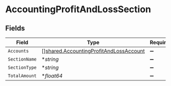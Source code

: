 # AccountingProfitAndLossSection


## Fields

| Field                                                                                                   | Type                                                                                                    | Required                                                                                                | Description                                                                                             |
| ------------------------------------------------------------------------------------------------------- | ------------------------------------------------------------------------------------------------------- | ------------------------------------------------------------------------------------------------------- | ------------------------------------------------------------------------------------------------------- |
| `Accounts`                                                                                              | [][shared.AccountingProfitAndLossAccount](../../../pkg/models/shared/accountingprofitandlossaccount.md) | :heavy_minus_sign:                                                                                      | N/A                                                                                                     |
| `SectionName`                                                                                           | **string*                                                                                               | :heavy_minus_sign:                                                                                      | N/A                                                                                                     |
| `SectionType`                                                                                           | **string*                                                                                               | :heavy_minus_sign:                                                                                      | N/A                                                                                                     |
| `TotalAmount`                                                                                           | **float64*                                                                                              | :heavy_minus_sign:                                                                                      | N/A                                                                                                     |